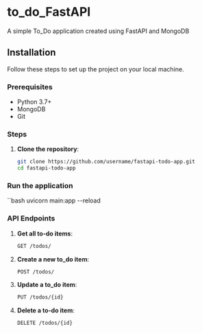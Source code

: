 # to_do_FastAPI
A simple To_Do application created using FastAPI and MongoDB
## Installation

Follow these steps to set up the project on your local machine.

### Prerequisites

- Python 3.7+
- MongoDB
- Git

### Steps

1. **Clone the repository**:
   ```bash
   git clone https://github.com/username/fastapi-todo-app.git
   cd fastapi-todo-app
### Run the application
``bash
uvicorn main:app --reload
### API Endpoints
1. **Get all to-do items**:
   ```bash
   GET /todos/
2. **Create a new to_do item**:
   ```bash
   POST /todos/
3. **Update a to_do item**:
   ```bash
   PUT /todos/{id}
4. **Delete a to-do item**:
   ```bash
   DELETE /todos/{id}


